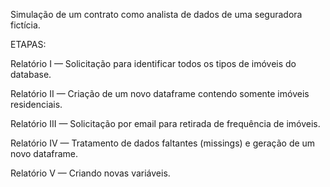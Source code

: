 Simulação de um contrato como analista de dados de uma seguradora fictícia.

ETAPAS:

Relatório I — Solicitação para identificar todos os tipos de imóveis do database.

Relatório II — Criação de um novo dataframe contendo somente imóveis residenciais.

Relatório III — Solicitação por email para retirada de frequência de imóveis.

Relatório IV — Tratamento de dados faltantes (missings) e geração de um novo dataframe.

Relatório V — Criando novas variáveis.
